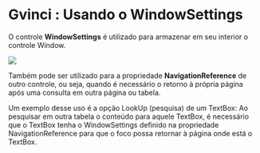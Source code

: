 # Gvinci : Usando o WindowSettings

O controle **WindowSettings** é utilizado para armazenar em seu interior o controle Window.

![](http://www.gvinci.com.br/manual/windowsset1.png)

Também pode ser utilizado para a propriedade **NavigationReference** de outro controle, ou seja, quando é necessário o retorno à própria página após uma consulta em outra página ou tabela.

Um exemplo desse uso é a opção LookUp \(pesquisa\) de um TextBox: Ao pesquisar em outra tabela o conteúdo para aquele TextBox, é necessário que o TextBox tenha o WindowSettings definido na propriedade NavigationReference para que o foco possa retornar à página onde está o TextBox.


